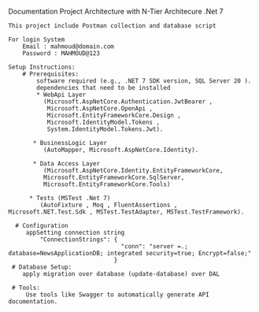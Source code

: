 Documentation
  Project Architecture with N-Tier Architecure .Net 7
  
    This project include Postman collection and database script
  
    For login System
        Email : mahmoud@domain.com
        Password : MAHMOUD@123
        
    Setup Instructions:
        # Prerequisites:
            software required (e.g., .NET 7 SDK version, SQL Server 20 ).
            dependencies that need to be installed
            * WebApi Layer  
              (Microsoft.AspNetCore.Authentication.JwtBearer ,
               Microsoft.AspNetCore.OpenApi ,
               Microsoft.EntityFrameworkCore.Design ,
               Microsoft.IdentityModel.Tokens ,
               System.IdentityModel.Tokens.Jwt).
               
           * BusinessLogic Layer
              (AutoMapper, Microsoft.AspNetCore.Identity).
              
           * Data Access Layer
              (Microsoft.AspNetCore.Identity.EntityFrameworkCore,
              Microsoft.EntityFrameworkCore.SqlServer,
              Microsoft.EntityFrameworkCore.Tools)

          * Tests (MSTest .Net 7)
             (AutoFixture , Moq , FluentAssertions , Microsoft.NET.Test.Sdk , MSTest.TestAdapter, MSTest.TestFramework).
             
      # Configuration
         appSetting connection string 
             "ConnectionStrings": {
                                    "conn": "server =.; database=NewsApplicationDB; integrated security=true; Encrypt=false;"
                                  }
     # Database Setup:
        apply migration over database (update-database) over DAL

     # Tools:
         Use tools like Swagger to automatically generate API documentation.
